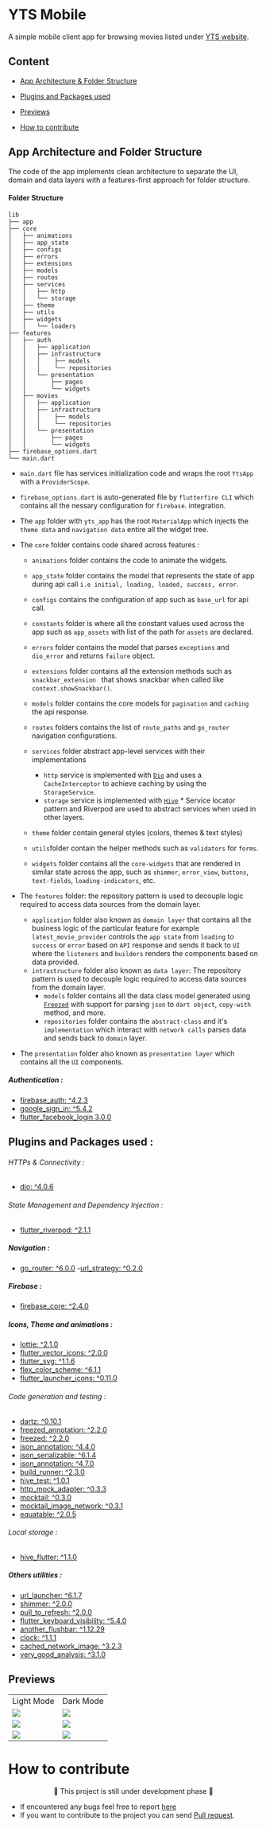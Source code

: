 # YTS Mobile

A simple mobile client app for browsing movies listed under [YTS website](https://yts.mx/).

## Content

- [App Architecture & Folder Structure](#app-architecture-and-folder-structure)

- [Plugins and Packages used](#plugins-and-packages-used)

- [Previews](#previews)
- [How to contribute](#how-to-contribute)

## App Architecture and Folder Structure

The code of the app implements clean architecture to separate the UI, domain and data layers with a features-first approach for folder structure.

#### Folder Structure

```
lib
├── app
├── core
│   ├── animations
│   ├── app_state
│   ├── configs
│   ├── errors
│   ├── extensions
│   ├── models
│   ├── routes
│   ├── services
│   │   ├── http
│   │   └── storage
│   ├── theme
│   ├── utils
│   ├── widgets
│   │   └── loaders
├── features
│   ├── auth
│   │   ├── application
│   │   ├── infrastructure
│   │   │    ├── models
│   │   │    └── repositories
│   │   └── presentation
│   │       ├── pages
│   │       └── widgets
│   ├── movies
│   │   ├── application
│   │   ├── infrastructure
│   │   │    ├── models
│   │   │    └── repositories
│   │   └── presentation
│   │       ├── pages
│   │       └── widgets
├── firebase_options.dart
└── main.dart
```

- `main.dart` file has services initialization code and wraps the root `YtsApp` with a `ProviderScope`.

- `firebase_options.dart` is auto-generated file by `flutterfire CLI` which contains all the nessary configuration for `firebase`.
  integration.

- The `app` folder with `yts_app` has the root `MaterialApp` which injects the `theme data` and `navigation data` entire all the widget tree.

- The `core` folder contains code shared across features :

  - `animations` folder contains the code to animate the widgets.
  - `app_state` folder contains the model that represents the state of app during api call `i.e initial, loading, loaded, success, error`.
  - `configs` contains the configuration of app such as `base_url` for api call.
  - `constants` folder is where all the constant values used across the app such as `app_assets` with list of the path for `assets` are declared.
  - `errors` folder contains the model that parses `exceptions` and `dio_error` and returns `failure` object.
  - `extensions` folder contains all the extension methods such as `snackbar_extension ` that shows snackbar when called like `context.showSnackbar()`.
  - `models` folder contains the core models for `pagination` and `caching` the api response.
  - `routes` folders contains the list of `route_paths` and `go_router` navigation configurations.

  - `services` folder abstract app-level services with their implementations
    - `http` service is implemented with [`Dio`](https://pub.dev/packages/dio) and uses a `CacheInterceptor` to achieve caching by using the `StorageService`.
    - `storage` service is implemented with [`Hive`](https://pub.dev/packages/hive_flutter) \* Service locator pattern and Riverpod are used to abstract services when used in other layers.
  - `theme` folder contain general styles (colors, themes & text styles)
  - `utils`folder contain the helper methods such as `validators` for `forms`.
  - `widgets` folder contains all the `core-widgets` that are rendered in similar state across the app, such as `shimmer`, `error_view`, `buttons`, `text-fields`, `loading-indicators`, etc.

- The `features` folder: the repository pattern is used to decouple logic required to access data sources from the domain layer.

  - `application` folder also known as `domain layer` that contains all the business logic of the particular feature for example `latest_movie_provider` controls the `app state` from `loading` to `success` or `error` based on `API` response and sends it back to `UI` where the `listeners` and `builders` renders the components based on data provided.
  - `intrastructure` folder also known as `data layer`: The repository pattern is used to decouple logic required to access data sources from the domain layer.
    - `models` folder contains all the data class model generated using [`Freezed`](https://pub.dev/packages/freezed) with support for parsing `json` to `dart object`, `copy-with` method, and more.
    - `repositories` folder contains the `abstract-class` and it's `implementation` which interact with `network calls` parses data and sends back to `domain` layer.

- The `presentation` folder also known as `presentation layer` which contains all the `UI` components.

##### Authentication :

- [firebase_auth: ^4.2.3](https://pub.dev/packages/firebase_auth)
- [google_sign_in: ^5.4.2](https://pub.dev/packages/google_sign_in)
- [flutter_facebook_login 3.0.0](https://pub.dev/packages/flutter_facebook_login)

## Plugins and Packages used :

###### HTTPs & Connectivity :

- [dio: ^4.0.6](https://pub.dev/packages/dio)

###### State Management and Dependency Injection :

- [flutter_riverpod: ^2.1.1](https://pub.dev/packages/flutter_riverpod)

##### Navigation :

- [go_router: ^6.0.0](https://pub.dev/packages/go_router) -[url_strategy: ^0.2.0](https://pub.dev/packages/url_strategy)

##### Firebase :

- [firebase_core: ^2.4.0](https://pub.dev/packages/firebase_core)

##### Icons, Theme and animations :

- [lottie: ^2.1.0](https://pub.dev/packages/lottie)
- [flutter_vector_icons: ^2.0.0](https://pub.dev/packages/flutter_vector_icons)
- [flutter_svg: ^1.1.6](https://pub.dev/packages/flutter_svg)
- [flex_color_scheme: ^6.1.1](https://pub.dev/packages/flex_color_scheme)
- [flutter_launcher_icons: ^0.11.0](https://pub.dev/packages/flutter_launcher_icons)

###### Code generation and testing :

- [dartz: ^0.10.1](https://pub.dev/packages/dartz)
- [freezed_annotation: ^2.2.0](https://pub.dev/packages/freezed_annotation)
- [freezed: ^2.2.0](https://pub.dev/packages/freezed)
- [json_annotation: ^4.4.0](https://pub.dev/packages/json_annotation)
- [json_serializable: ^6.1.4](https://pub.dev/packages/json_serializable)
- [json_annotation: ^4.7.0](https://pub.dev/packages/json_annotation)
- [build_runner: ^2.3.0](https://pub.dev/packages/build_runner)
- [hive_test: ^1.0.1](https://pub.dev/packages/hive_test)
- [http_mock_adapter: ^0.3.3](https://pub.dev/packages/http_mock_adapter)
- [mocktail: ^0.3.0](https://pub.dev/packages/mocktail)
- [mocktail_image_network: ^0.3.1](https://pub.dev/packages/mocktail_image_network)
- [equatable: ^2.0.5](https://pub.dev/packages/equatable)

###### Local storage :

- [hive_flutter: ^1.1.0](https://pub.dev/packages/hive_flutter)

##### Others utilities :

- [url_launcher: ^6.1.7](https://pub.dev/packages/url_launcher)
- [shimmer: ^2.0.0](https://pub.dev/packages/shimmer)
- [pull_to_refresh: ^2.0.0](https://pub.dev/packages/pull_to_refresh)
- [flutter_keyboard_visibility: ^5.4.0](https://pub.dev/packages/flutter_keyboard_visibility)
- [another_flushbar: ^1.12.29](https://pub.dev/packages/another_flushbar)
- [clock: ^1.1.1](https://pub.dev/packages/clock)
- [cached_network_image: ^3.2.3](https://pub.dev/packages/cached_network_image)
- [very_good_analysis: ^3.1.0](https://pub.dev/packages/very_good_analysis)

## Previews

<table>
  <tr>
    <td>Light Mode</td>
     <td>Dark Mode</td>
</tr>
<tr>
    <td><img style="display: inline-block" src="https://user-images.githubusercontent.com/44658790/209639361-488728f2-fd52-4d74-a0af-7c8ab60affb6.png"/>
    </td>
    <td><img style="display: inline-block" src="https://user-images.githubusercontent.com/44658790/209639375-f294e78e-ccde-4d30-8a15-415ccf37463b.png"/>
    </td>
    </tr>
    <tr>
    <td><img style="display: inline-block" src ="https://user-images.githubusercontent.com/44658790/209639366-06fcdf78-c28a-4752-92a5-90fb13591549.png"/>
    </td>
    <td><img style="display: inline-block" src ="https://user-images.githubusercontent.com/44658790/209639383-307b85c3-2887-413c-b720-f73ac544b291.png"/>
    </td>
  </tr>
  <tr>
</td>
    <td><img style="display: inline-block" src ="https://user-images.githubusercontent.com/44658790/209640131-e5f09b74-6925-4c21-8e22-035aaddbccaf.gif" />
    <td><img style="display: inline-block" src ="https://user-images.githubusercontent.com/44658790/209639803-2599d420-c558-44f7-a94d-a41f072a38c7.gif" />
</td>
</tr>
</table>

# How to contribute

<p align="center">
🚧 This project is still under development phase 🚧</p>

- If encountered any bugs feel free to report [here](https://github.com/flutterians/yts_mobile/issues)
- If you want to contribute to the project you can send [Pull request](https://github.com/flutterians/yts_mobile/pulls).
